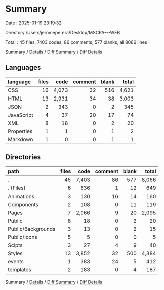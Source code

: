 # Summary

Date : 2025-01-19 23:19:32

Directory /Users/jeromeperera/Desktop/MSCPA---WEB

Total : 45 files,  7403 codes, 86 comments, 577 blanks, all 8066 lines

Summary / [Details](details.md) / [Diff Summary](diff.md) / [Diff Details](diff-details.md)

## Languages
| language | files | code | comment | blank | total |
| :--- | ---: | ---: | ---: | ---: | ---: |
| CSS | 16 | 4,073 | 32 | 516 | 4,621 |
| HTML | 13 | 2,931 | 34 | 38 | 3,003 |
| JSON | 2 | 343 | 0 | 2 | 345 |
| JavaScript | 4 | 37 | 20 | 17 | 74 |
| XML | 8 | 18 | 0 | 2 | 20 |
| Properties | 1 | 1 | 0 | 1 | 2 |
| Markdown | 1 | 0 | 0 | 1 | 1 |

## Directories
| path | files | code | comment | blank | total |
| :--- | ---: | ---: | ---: | ---: | ---: |
| . | 45 | 7,403 | 86 | 577 | 8,066 |
| . (Files) | 6 | 636 | 1 | 12 | 649 |
| Animations | 3 | 130 | 16 | 14 | 160 |
| Components | 2 | 108 | 0 | 11 | 119 |
| Pages | 7 | 2,066 | 9 | 20 | 2,095 |
| Public | 8 | 18 | 0 | 2 | 20 |
| Public/Backgrounds | 3 | 13 | 0 | 2 | 15 |
| Public/Icons | 5 | 5 | 0 | 0 | 5 |
| Scipts | 3 | 27 | 4 | 9 | 40 |
| Styles | 13 | 3,852 | 32 | 500 | 4,384 |
| events | 1 | 383 | 24 | 5 | 412 |
| templates | 2 | 183 | 0 | 4 | 187 |

Summary / [Details](details.md) / [Diff Summary](diff.md) / [Diff Details](diff-details.md)